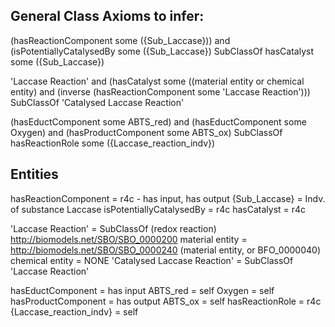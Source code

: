 ## General Class Axioms to infer:

(hasReactionComponent some ({Sub_Laccase})) and (isPotentiallyCatalysedBy some ({Sub_Laccase}) SubClassOf hasCatalyst some ({Sub_Laccase})

'Laccase Reaction' and (hasCatalyst some ((material entity or chemical entity) and (inverse (hasReactionComponent some 'Laccase Reaction'))) SubClassOf 'Catalysed Laccase Reaction'

(hasEductComponent some ABTS_red) and (hasEductComponent some Oxygen) and (hasProductComponent some ABTS_ox) SubClassOf hasReactionRole some ({Laccase_reaction_indv})


## Entities
hasReactionComponent = r4c - has input, has output
{Sub_Laccase} = Indv. of substance Laccase
isPotentiallyCatalysedBy = r4c
hasCatalyst = r4c

'Laccase Reaction' = SubClassOf (redox reaction) http://biomodels.net/SBO/SBO_0000200
material entity = http://biomodels.net/SBO/SBO_0000240 (material entity, or BFO_0000040)
chemical entity = NONE
'Catalysed Laccase Reaction' = SubClassOf 'Laccase Reaction'


hasEductComponent = has input
ABTS_red = self
Oxygen = self
hasProductComponent = has output
ABTS_ox = self
hasReactionRole = r4c
{Laccase_reaction_indv} = self
